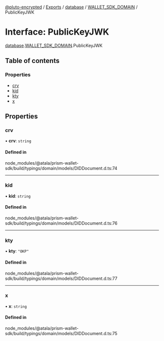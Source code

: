 [@pluto-encrypted](../README.md) / [Exports](../modules.md) / [database](../modules/database.md) / [WALLET\_SDK\_DOMAIN](../modules/database.WALLET_SDK_DOMAIN.md) / PublicKeyJWK

# Interface: PublicKeyJWK

[database](../modules/database.md).[WALLET\_SDK\_DOMAIN](../modules/database.WALLET_SDK_DOMAIN.md).PublicKeyJWK

## Table of contents

### Properties

- [crv](database.WALLET_SDK_DOMAIN.PublicKeyJWK.md#crv)
- [kid](database.WALLET_SDK_DOMAIN.PublicKeyJWK.md#kid)
- [kty](database.WALLET_SDK_DOMAIN.PublicKeyJWK.md#kty)
- [x](database.WALLET_SDK_DOMAIN.PublicKeyJWK.md#x)

## Properties

### crv

• **crv**: `string`

#### Defined in

node_modules/@atala/prism-wallet-sdk/build/typings/domain/models/DIDDocument.d.ts:74

___

### kid

• **kid**: `string`

#### Defined in

node_modules/@atala/prism-wallet-sdk/build/typings/domain/models/DIDDocument.d.ts:76

___

### kty

• **kty**: ``"OKP"``

#### Defined in

node_modules/@atala/prism-wallet-sdk/build/typings/domain/models/DIDDocument.d.ts:77

___

### x

• **x**: `string`

#### Defined in

node_modules/@atala/prism-wallet-sdk/build/typings/domain/models/DIDDocument.d.ts:75
